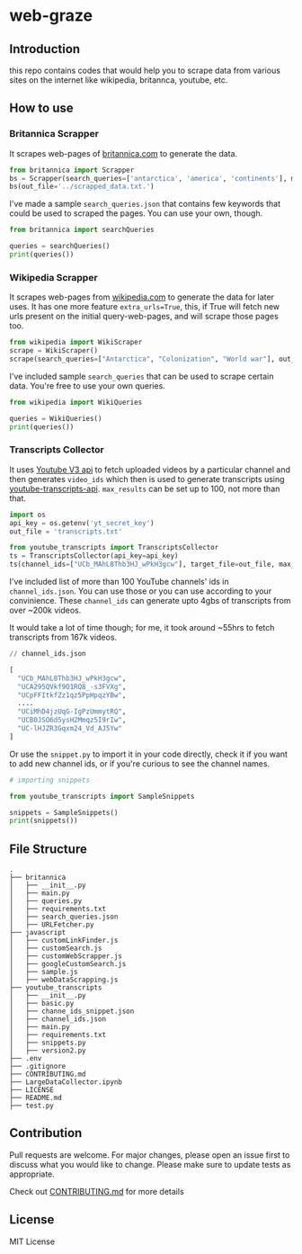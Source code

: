 # web-graze

## Introduction
this repo contains codes that would help you to scrape data from various sites on the internet like wikipedia, britannca, youtube, etc.

## How to use
### Britannica Scrapper
It scrapes web-pages of [britannica.com](https://www.britannica.com/) to generate the data.

```python
from britannica import Scrapper
bs = Scrapper(search_queries=['antarctica', 'america', 'continents'], max_limit=10)
bs(out_file='../scrapped_data.txt.')
```

I've made a sample `search_queries.json` that contains few keywords that could be used to scraped the pages. You can use your own, though.

```python
from britannica import searchQueries

queries = searchQueries()
print(queries())
```

### Wikipedia Scrapper
It scrapes web-pages from [wikipedia.com](https://en.wikipedia.org/) to generate the data for later uses.
It has one more feature `extra_urls=True`, this, if True will fetch new urls present on the initial query-web-pages, and will scrape those pages too.

```python
from wikipedia import WikiScraper
scrape = WikiScraper()
scrape(search_queries=["Antarctica", "Colonization", "World war"], out_file=out_file, extra_url=True)
```

I've included sample `search_queries` that can be used to scrape certain data. You're free to use your own queries.

```python
from wikipedia import WikiQueries

queries = WikiQueries()
print(queries())
```

### Transcripts Collector
It uses [Youtube V3 api](https://developers.google.com/youtube/v3/docs) to fetch uploaded videos by a particular channel and then generates `video_ids` which then is used to generate transcripts using [youtube-transcripts-api](https://github.com/jdepoix/youtube-transcript-api/tree/master). `max_results` can be set up to 100, not more than that.

```python
import os
api_key = os.getenv('yt_secret_key')
out_file = 'transcripts.txt'

from youtube_transcripts import TranscriptsCollector
ts = TranscriptsCollector(api_key=api_key)
ts(channel_ids=["UCb_MAhL8Thb3HJ_wPkH3gcw"], target_file=out_file, max_results=100)
```

I've included list of more than 100 YouTube channels' ids in `channel_ids.json`. You can use those or you can use according to your convinience. These `channel_ids` can generate upto 4gbs of transcripts from over ~200k videos.

It would take a lot of time though; for me, it took around ~55hrs to fetch transcripts from 167k videos.

```python
// channel_ids.json

[
  "UCb_MAhL8Thb3HJ_wPkH3gcw",
  "UCA295QVkf9O1RQ8_-s3FVXg",
  "UCpFFItkfZz1qz5PpHpqzYBw",
  ....
  "UCiMhD4jzUqG-IgPzUmmytRQ",
  "UCB0JSO6d5ysH2Mmqz5I9rIw",
  "UC-lHJZR3Gqxm24_Vd_AJ5Yw"
]
```

Or use the `snippet.py` to import it in your code directly, check it if you want to add new channel ids, or if you're curious to see the channel names.

```python
# importing snippets

from youtube_transcripts import SampleSnippets

snippets = SampleSnippets()
print(snippets())
```

## File Structure
```
.
├── britannica
│   ├── __init__.py
│   ├── main.py
│   ├── queries.py
│   ├── requirements.txt
│   ├── search_queries.json
│   ├── URLFetcher.py
├── javascript
│   ├── customLinkFinder.js
│   ├── customSearch.js
│   ├── customWebScrapper.js
│   ├── googleCustomSearch.js
│   ├── sample.js
│   ├── webDataScrapping.js
├── youtube_transcripts
│   ├── __init__.py
│   ├── basic.py
│   ├── channe_ids_snippet.json
│   ├── channel_ids.json
│   ├── main.py
│   ├── requirements.txt
│   ├── snippets.py
│   ├── version2.py
├── .env
├── .gitignore
├── CONTRIBUTING.md
├── LargeDataCollector.ipynb
├── LICENSE
├── README.md
├── test.py
```

## Contribution
Pull requests are welcome. For major changes, please open an issue first to discuss what you would like to change. Please make sure to update tests as appropriate.

Check out [CONTRIBUTING.md](https://github.com/shivendrra/web-graze/blob/main/CONTRIBUTING.md) for more details

## License
MIT License